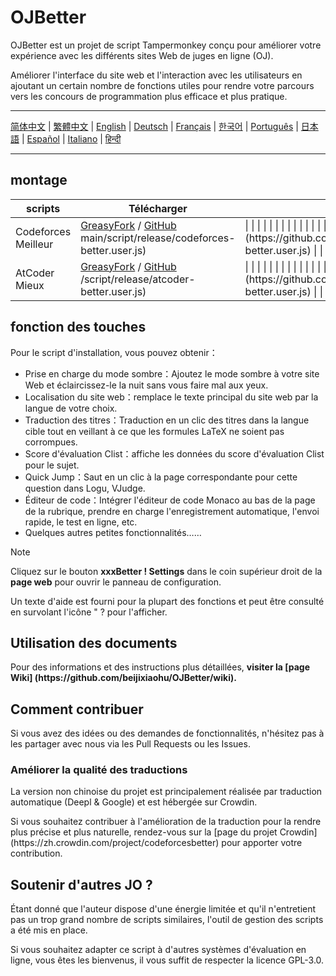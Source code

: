 # OJBetter

OJBetter est un projet de script Tampermonkey conçu pour améliorer votre expérience avec les différents sites Web de juges en ligne (OJ).

Améliorer l'interface du site web et l'interaction avec les utilisateurs en ajoutant un certain nombre de fonctions utiles pour rendre votre parcours vers les concours de programmation plus efficace et plus pratique.

***

[简体中文](https://github.com/beijixiaohu/OJBetter/blob/main/README.md) | [繁體中文](https://github.com/beijixiaohu/OJBetter/blob/main/i18n/zh-Hant/README.md) | [English](https://github.com/beijixiaohu/OJBetter/blob/main/i18n/en/README.md) | [Deutsch](https://github.com/beijixiaohu/OJBetter/blob/main/i18n/de/README.md) | [Français](https://github.com/beijixiaohu/OJBetter/blob/main/i18n/fr/README.md) | [한국어](https://github.com/beijixiaohu/OJBetter/blob/main/i18n/ko/README.md) | [Português](https://github.com/beijixiaohu/OJBetter/blob/main/i18n/pt/README.md) | [日本語](https://github.com/beijixiaohu/OJBetter/blob/main/i18n/ja/README.md) | [Español](https://github.com/beijixiaohu/OJBetter/blob/main/i18n/es/README.md) | [Italiano](https://github.com/beijixiaohu/OJBetter/blob/main/i18n/it/README.md) | [हिन्दी](https://github.com/beijixiaohu/OJBetter/blob/main/i18n/hi/README.md)

***

## montage

| scripts             | Télécharger                                                                                                                                                                         | Téléchargement de la version bêta                                                                                                                                                                                                                                  |
| ------------------- | ----------------------------------------------------------------------------------------------------------------------------------------------------------------------------------- | ------------------------------------------------------------------------------------------------------------------------------------------------------------------------------------------------------------------------------------------------------------------ |
| Codeforces Meilleur | [GreasyFork](https://greasyfork.org/zh-CN/scripts/465777-codeforces-better) / [GitHub](https://github.com/beijixiaohu/OJBetter/raw/) main/script/release/codeforces-better.user.js) | \| \| \| \| \| \| \| \| \| \| \| \| \| \| \| [GitHub] (https\://github.com/beijixiaohu/OJBetter/raw/main/script/dev/codeforces-better.user.js) \| \| \| \| \| \| \| \| \| \| \| \| \| \| \| |
| AtCoder Mieux       | [GreasyFork](https://greasyfork.org/zh-CN/scripts/471106-atcoder-better) / [GitHub](https://github.com/beijixiaohu/OJBetter/raw/main) /script/release/atcoder-better.user.js)       | \| \| \| \| \| \| \| \| \| \| \| \| \| \| \| [GitHub] (https\://github.com/beijixiaohu/OJBetter/raw/main/script/dev/atcoder-better.user.js)    \| \| \| \| \| \| \| \| \| \| \| \| \| \| \| |

## fonction des touches

Pour le script d'installation, vous pouvez obtenir：

- Prise en charge du mode sombre：Ajoutez le mode sombre à votre site Web et éclaircissez-le la nuit sans vous faire mal aux yeux.
- Localisation du site web：remplace le texte principal du site web par la langue de votre choix.
- Traduction des titres：Traduction en un clic des titres dans la langue cible tout en veillant à ce que les formules LaTeX ne soient pas corrompues.
- Score d'évaluation Clist：affiche les données du score d'évaluation Clist pour le sujet.
- Quick Jump：Saut en un clic à la page correspondante pour cette question dans Logu, VJudge.
- Éditeur de code：Intégrer l'éditeur de code Monaco au bas de la page de la rubrique, prendre en charge l'enregistrement automatique, l'envoi rapide, le test en ligne, etc.
- Quelques autres petites fonctionnalités……

> [!NOTE]
>
> Cliquez sur le bouton **xxxBetter ! Settings** dans le coin supérieur droit de la **page web** pour ouvrir le panneau de configuration.
>
> Un texte d'aide est fourni pour la plupart des fonctions et peut être consulté en survolant l'icône " ? pour l'afficher.

## Utilisation des documents

Pour des informations et des instructions plus détaillées, **visiter la [page Wiki] (https\://github.com/beijixiaohu/OJBetter/wiki).**

## Comment contribuer

Si vous avez des idées ou des demandes de fonctionnalités, n'hésitez pas à les partager avec nous via les Pull Requests ou les Issues.

### Améliorer la qualité des traductions

La version non chinoise du projet est principalement réalisée par traduction automatique (Deepl & Google) et est hébergée sur Crowdin.

Si vous souhaitez contribuer à l'amélioration de la traduction pour la rendre plus précise et plus naturelle, rendez-vous sur la [page du projet Crowdin] (https\://zh.crowdin.com/project/codeforcesbetter) pour apporter votre contribution.

## Soutenir d'autres JO ?

Étant donné que l'auteur dispose d'une énergie limitée et qu'il n'entretient pas un trop grand nombre de scripts similaires, l'outil de gestion des scripts a été mis en place.

Si vous souhaitez adapter ce script à d'autres systèmes d'évaluation en ligne, vous êtes les bienvenus, il vous suffit de respecter la licence GPL-3.0.
